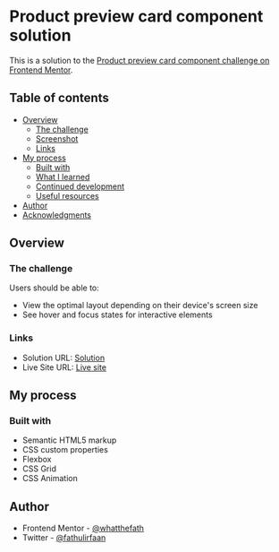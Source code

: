 # Product preview card component solution

This is a solution to the [Product preview card component challenge on Frontend Mentor](https://www.frontendmentor.io/challenges/product-preview-card-component-GO7UmttRfa).

## Table of contents

- [Overview](#overview)
  - [The challenge](#the-challenge)
  - [Screenshot](#screenshot)
  - [Links](#links)
- [My process](#my-process)
  - [Built with](#built-with)
  - [What I learned](#what-i-learned)
  - [Continued development](#continued-development)
  - [Useful resources](#useful-resources)
- [Author](#author)
- [Acknowledgments](#acknowledgments)

## Overview

### The challenge

Users should be able to:

- View the optimal layout depending on their device's screen size
- See hover and focus states for interactive elements

### Links

- Solution URL: [Solution](https://github.com/whatTheFath/product-preview-card-component-frontendmentor)
- Live Site URL: [Live site](https://whatthefath.github.io/product-preview-card-component-frontendmentor/)

## My process

### Built with

- Semantic HTML5 markup
- CSS custom properties
- Flexbox
- CSS Grid
- CSS Animation

## Author

- Frontend Mentor - [@whatthefath](https://www.frontendmentor.io/profile/whatthefath)
- Twitter - [@fathulirfaan](https://www.twitter.com/fathulirfaan)
